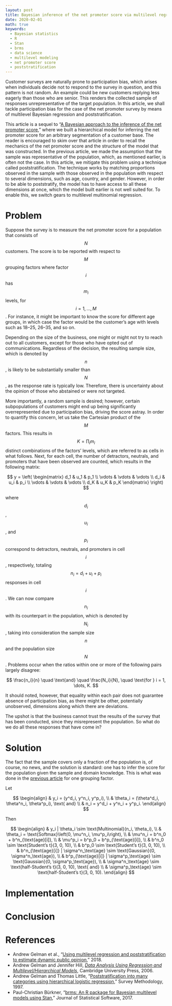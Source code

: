 ```yaml
---
layout: post
title: Bayesian inference of the net promoter score via multilevel regression with poststratification
date: 2020-02-01
math: true
keywords:
  - Bayesian statistics
  - R
  - Stan
  - brms
  - data science
  - multilevel modeling
  - net promoter score
  - poststratification
---
```


Customer surveys are naturally prone to participation bias, which arises when
individuals decide not to respond to the survey in question, and this pattern is
not random. An example could be new customers replying less eagerly than those
who are senior. This renders the collected sample of responses unrepresentative
of the target population. In this article, we shall tackle participation bias
for the case of the net promoter survey by means of multilevel Bayesian
regression and poststratification.

This article is a sequel to “[A Bayesian approach to the inference of the net
promoter score][article],” where we built a hierarchical model for inferring the
net promoter score for an arbitrary segmentation of a customer base. The reader
is encouraged to skim over that article in order to recall the mechanics of the
net promoter score and the structure of the model that was constructed. In the
previous article, we made the assumption that the sample was representative of
the population, which, as mentioned earlier, is often not the case. In this
article, we mitigate this problem using a technique called poststratification.
The technique works by matching proportions observed in the sample with those
observed in the population with respect to several dimensions, such as age,
country, and gender. However, in order to be able to poststratify, the model has
to have access to all these dimensions at once, which the model built earlier is
not well suited for. To enable this, we switch gears to multilevel multinomial
regression.

# Problem

Suppose the survey is to measure the net promoter score for a population that
consists of $$N$$ customers. The score is to be reported with respect to $$M$$
grouping factors where factor $$i$$ has $$m_i$$ levels, for $$i = 1, \dots, M$$.
For instance, it might be important to know the score for different age groups,
in which case the factor would be the customer’s age with levels such as 18–25,
26–35, and so on.

Depending on the size of the business, one might or might not try to reach out
to all customers, except for those who have opted out of communications.
Regardless of the decision, the resulting sample size, which is denoted by
$$n$$, is likely to be substantially smaller than $$N$$, as the response rate is
typically low. Therefore, there is uncertainty about the opinion of those who
abstained or were not targeted.

More importantly, a random sample is desired; however, certain subpopulations of
customers might end up being significantly overrepresented due to participation
bias, driving the score astray. In order to quantify this concern, let us take
the Cartesian product of the $$M$$ factors. This results in $$K = \prod_i m_i$$
distinct combinations of the factors’ levels, which are referred to as cells in
what follows. Next, for each cell, the number of detractors, neutrals, and
promoters that have been observed are counted, which results in the following
matrix:

$$
y = \left(
\begin{matrix}
d_1 & u_1 & p_1 \\
\vdots & \vdots & \vdots \\
d_i & u_i & p_i \\
\vdots & \vdots & \vdots \\
d_K & u_K & p_K
\end{matrix}
\right)
$$

where $$d_i$$, $$u_i$$, and $$p_i$$ correspond to detractors, neutrals, and
promoters in cell $$i$$, respectively, totaling $$n_i = d_i + u_i + p_i$$
responses in cell $$i$$. We can now compare $$n_i$$ with its counterpart in the
population, which is denoted by $$N_i$$, taking into consideration the sample
size $$n$$ and the population size $$N$$. Problems occur when the ratios within
one or more of the following pairs largely disagree:

$$
\frac{n_i}{n} \quad \text{and} \quad \frac{N_i}{N}, \quad \text{for } i = 1, \dots, K.
$$

It should noted, however, that equality within each pair does not guarantee
absence of participation bias, as there might be other, potentially unobserved,
dimensions along which there are deviations.

The upshot is that the business cannot trust the results of the survey that has
been conducted, since they misrepresent the population. So what do we do all
these responses that have come in?

# Solution

The fact that the sample covers only a fraction of the population is, of course,
no news, and the solution is standard: one has to infer the score for the
population given the sample and domain knowledge. This is what was done in the
[previous article][article] for one grouping factor.

Let

$$
\begin{align}
& y_i = (y^d_i, y^n_i, y^p_i), \\
& \theta_i = (\theta^d_i, \theta^n_i, \theta^p_i), \text{ and} \\
& n_i = y^d_i + y^n_i + y^p_i.
\end{align}
$$

Then

$$
\begin{align}
& y_i | \theta_i \sim \text{Multinomial}(n_i, \theta_i), \\
& \theta_i = \text{Softmax}\left(0, \mu^n_i, \mu^p_i\right), \\
& \mu^n_i = b^n_0 + b^n_{\text{age}[i]}, \\
& \mu^p_i = b^p_0 + b^p_{\text{age}[i]}, \\
& b^n_0 \sim \text{Student’s t}(3, 0, 10), \\
& b^p_0 \sim \text{Student’s t}(3, 0, 10), \\
& b^n_{\text{age}[i]} | \sigma^n_\text{age} \sim \text{Gaussian}(0, \sigma^n_\text{age}), \\
& b^p_{\text{age}[i]} | \sigma^p_\text{age} \sim \text{Gaussian}(0, \sigma^p_\text{age}), \\
& \sigma^n_\text{age} \sim \text{half-Student’s t}(3, 0, 10), \text{ and} \\
& \sigma^p_\text{age} \sim \text{half-Student’s t}(3, 0, 10).
\end{align}
$$

# Implementation

# Conclusion

# References

* Andrew Gelman et al., “[Using multilevel regression and poststratification to
  estimate dynamic public opinion][MRT],” 2018.
* Andrew Gelman and Jennifer Hill, _[Data Analysis Using Regression and
  Multilevel/Hierarchical Models][MLM]_, Cambridge University Press, 2006.
* Andrew Gelman and Thomas Little, “[Poststratification into many categories
  using hierarchical logistic regression][MRP],” Survey Methodology, 1997.
* Paul-Christian Bürkner, “[brms: An R package for Bayesian multilevel models
  using Stan][brms],” Journal of Statistical Software, 2017.

[MLM]: https://doi.org/10.1017/CBO9780511790942
[MRP]: http://www.stat.columbia.edu/~gelman/research/published/poststrat3.pdf
[MRT]: http://www.stat.columbia.edu/~gelman/research/unpublished/MRT(1).pdf
[article]: /2019/08/19/net-promoter.html
[brms]: http://dx.doi.org/10.18637/jss.v080.i01
